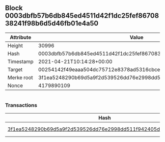 ## Block 0003dbfb57b6db845ed4511d42f1dc25fef8670838241f98b6d5d46fb01e4a50

Attribute | Value
--- | ---
Height | 30996
Hash | 0003dbfb57b6db845ed4511d42f1dc25fef8670838241f98b6d5d46fb01e4a50
Timestamp | 2021-04-21T10:14:28+00:00
Target | 00254142f49eaaa504dc75712e8378ad5316cbcead634704b3734b6271167cc4
Merke root | 3f1ea5248290b69d5a9f2d539526dd76e2998dd511f942405d2d503db0fc84a9
Nonce | 4179890109

```

```

### Transactions

Hash | Amount
--- | ---
[3f1ea5248290b69d5a9f2d539526dd76e2998dd511f942405d2d503db0fc84a9](3f1ea5248290b69d5a9f2d539526dd76e2998dd511f942405d2d503db0fc84a9.md) | 10.00000000 SKEPTI 
